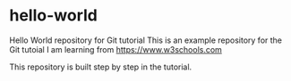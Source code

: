 # hello-world
Hello World repository for Git tutorial
This is an example repository for the Git tutoial I am learning from https://www.w3schools.com

This repository is built step by step in the tutorial.